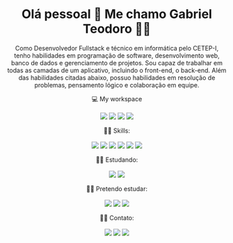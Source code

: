 

<h1 align='center'>
  Olá pessoal 👋 Me chamo Gabriel Teodoro 👨‍💻
</h1>

<p align='center'>
  Como Desenvolvedor Fullstack e técnico em informática pelo CETEP-I, tenho 
habilidades em programação de software, desenvolvimento web, banco de 
dados e gerenciamento de projetos. Sou capaz de trabalhar em todas as 
camadas de um aplicativo, incluindo o front-end, o back-end. Além das habilidades citadas abaixo, possuo habilidades em resolução de problemas, pensamento 
lógico e colaboração em equipe.
</p>

<p align='center'>
  💻 My workspace<br/><br/>
  <img src="https://img.shields.io/badge/windows-%230078D6.svg?&style=for-the-badge&logo=windows&logoColor=white" />
  <img src="https://img.shields.io/badge/intel-core%20i5%2010th-%230071C5.svg?&style=for-the-badge&logo=intel&logoColor=white" />
  <img src="https://img.shields.io/badge/RAM-16GB-%230071C5.svg?&style=for-the-badge&logoColor=white" />
  <img src="https://img.shields.io/badge/nvidia-rtx%202060-%2376B900.svg?&style=for-the-badge&logo=nvidia&logoColor=white" />
</p>

<p align='center'>
  👨‍💻 Skills:<br/><br/>
  <img src="https://skillicons.dev/icons?i=html" />
  <img src="https://skillicons.dev/icons?i=css" />
  <img src="https://skillicons.dev/icons?i=js" />
  <img src="https://skillicons.dev/icons?i=react" />
  <img src="https://skillicons.dev/icons?i=nodejs" />
  <img src="https://skillicons.dev/icons?i=postgres" />
  
</p>

<p align='center'>
  👨‍💻 Estudando:<br/><br/>
  <img src="https://skillicons.dev/icons?i=nestjs" />
  
  <img src="https://skillicons.dev/icons?i=typescript" />
</p>

<p align='center'>
  👨‍💻 Pretendo estudar:<br/><br/>
  <img src="https://skillicons.dev/icons?i=nextjs" />
  <img src="https://skillicons.dev/icons?i=php" />
  <img src="https://skillicons.dev/icons?i=laravel" />
</p>

<p align='center'>
  👨‍💻 Contato:<br/><br/>
   <a href="https://www.linkedin.com/in/gabriel-teodoro-24baa8214/" target="_blank" rel="noopener"><img src="https://img.shields.io/badge/LinkedIn-0077B5?style=for-the-badge&logo=linkedin&logoColor=white"></a>
    <a href="https://www.instagram.com/gabrielteodorob/?hl=pt-br" target="_blank"><img src="https://img.shields.io/badge/Instagram-E4405F?style=for-the-badge&logo=instagram&logoColor=white"></a>
    <a href="http://api.whatsapp.com/send?phone=5575988849588" target="_blank"><img src="https://img.shields.io/badge/WhatsApp-25D366?style=for-the-badge&logo=whatsapp&logoColor=white"></a>
</p>
